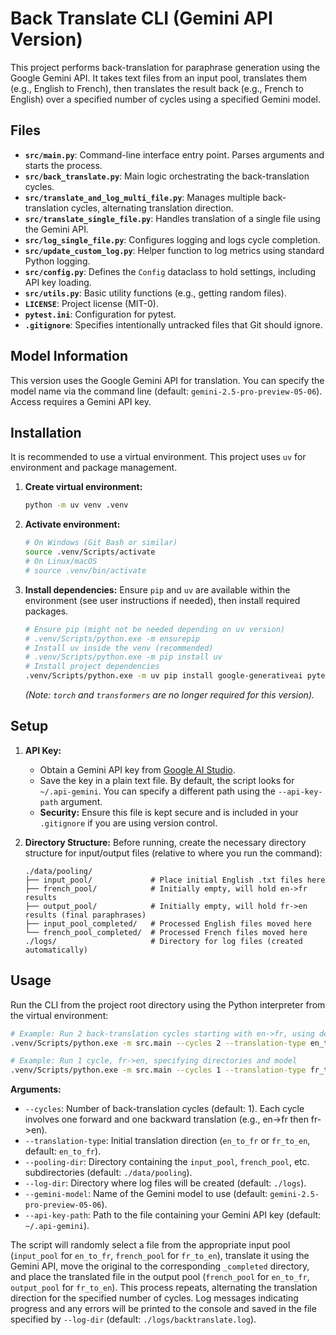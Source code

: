 # Back Translate CLI (Gemini API Version)

This project performs back-translation for paraphrase generation using the Google Gemini API. It takes text files from an input pool, translates them (e.g., English to French), then translates the result back (e.g., French to English) over a specified number of cycles using a specified Gemini model.

## Files

- **`src/main.py`**: Command-line interface entry point. Parses arguments and starts the process.
- **`src/back_translate.py`**: Main logic orchestrating the back-translation cycles.
- **`src/translate_and_log_multi_file.py`**: Manages multiple back-translation cycles, alternating translation direction.
- **`src/translate_single_file.py`**: Handles translation of a single file using the Gemini API.
- **`src/log_single_file.py`**: Configures logging and logs cycle completion.
- **`src/update_custom_log.py`**: Helper function to log metrics using standard Python logging.
- **`src/config.py`**: Defines the `Config` dataclass to hold settings, including API key loading.
- **`src/utils.py`**: Basic utility functions (e.g., getting random files).
- **`LICENSE`**: Project license (MIT-0).
- **`pytest.ini`**: Configuration for pytest.
- **`.gitignore`**: Specifies intentionally untracked files that Git should ignore.

## Model Information

This version uses the Google Gemini API for translation. You can specify the model name via the command line (default: `gemini-2.5-pro-preview-05-06`). Access requires a Gemini API key.

## Installation

It is recommended to use a virtual environment. This project uses `uv` for environment and package management.

1.  **Create virtual environment:**
    ```bash
    python -m uv venv .venv
    ```
2.  **Activate environment:**
    ```bash
    # On Windows (Git Bash or similar)
    source .venv/Scripts/activate
    # On Linux/macOS
    # source .venv/bin/activate
    ```
3.  **Install dependencies:**
    Ensure `pip` and `uv` are available within the environment (see user instructions if needed), then install required packages.
    ```bash
    # Ensure pip (might not be needed depending on uv version)
    # .venv/Scripts/python.exe -m ensurepip
    # Install uv inside the venv (recommended)
    # .venv/Scripts/python.exe -m pip install uv
    # Install project dependencies
    .venv/Scripts/python.exe -m uv pip install google-generativeai pytest
    ```
    *(Note: `torch` and `transformers` are no longer required for this version).*

## Setup

1.  **API Key:**
    *   Obtain a Gemini API key from [Google AI Studio](https://aistudio.google.com/app/apikey).
    *   Save the key in a plain text file. By default, the script looks for `~/.api-gemini`. You can specify a different path using the `--api-key-path` argument.
    *   **Security:** Ensure this file is kept secure and is included in your `.gitignore` if you are using version control.

2.  **Directory Structure:**
    Before running, create the necessary directory structure for input/output files (relative to where you run the command):
    ```
    ./data/pooling/
    ├── input_pool/             # Place initial English .txt files here
    ├── french_pool/            # Initially empty, will hold en->fr results
    ├── output_pool/            # Initially empty, will hold fr->en results (final paraphrases)
    ├── input_pool_completed/   # Processed English files moved here
    └── french_pool_completed/  # Processed French files moved here
    ./logs/                     # Directory for log files (created automatically)
    ```

## Usage

Run the CLI from the project root directory using the Python interpreter from the virtual environment:

```bash
# Example: Run 2 back-translation cycles starting with en->fr, using defaults
.venv/Scripts/python.exe -m src.main --cycles 2 --translation-type en_to_fr

# Example: Run 1 cycle, fr->en, specifying directories and model
.venv/Scripts/python.exe -m src.main --cycles 1 --translation-type fr_to_en --pooling-dir ./my_data --log-dir ./my_logs --gemini-model gemini-pro --api-key-path /path/to/my/gemini.key
```

**Arguments:**

*   `--cycles`: Number of back-translation cycles (default: 1). Each cycle involves one forward and one backward translation (e.g., en->fr then fr->en).
*   `--translation-type`: Initial translation direction (`en_to_fr` or `fr_to_en`, default: `en_to_fr`).
*   `--pooling-dir`: Directory containing the `input_pool`, `french_pool`, etc. subdirectories (default: `./data/pooling`).
*   `--log-dir`: Directory where log files will be created (default: `./logs`).
*   `--gemini-model`: Name of the Gemini model to use (default: `gemini-2.5-pro-preview-05-06`).
*   `--api-key-path`: Path to the file containing your Gemini API key (default: `~/.api-gemini`).

The script will randomly select a file from the appropriate input pool (`input_pool` for `en_to_fr`, `french_pool` for `fr_to_en`), translate it using the Gemini API, move the original to the corresponding `_completed` directory, and place the translated file in the output pool (`french_pool` for `en_to_fr`, `output_pool` for `fr_to_en`). This process repeats, alternating the translation direction for the specified number of cycles. Log messages indicating progress and any errors will be printed to the console and saved in the file specified by `--log-dir` (default: `./logs/backtranslate.log`).
